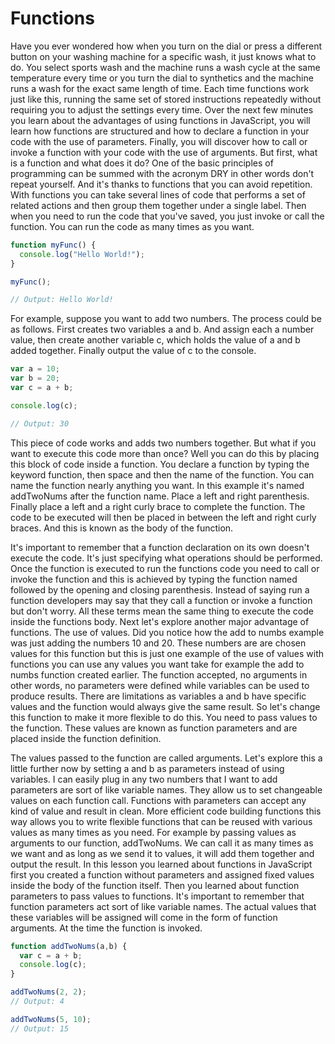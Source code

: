 # Functions
Have you ever wondered how when you turn on the dial or press a different button on your washing machine for a specific wash, it just knows what to do. You select sports wash and the machine runs a wash cycle at the same temperature every time or you turn the dial to synthetics and the machine runs a wash for the exact same length of time. Each time functions work just like this, running the same set of stored instructions repeatedly without requiring you to adjust the settings every time. Over the next few minutes you learn about the advantages of using functions in JavaScript, you will learn how functions are structured and how to declare a function in your code with the use of parameters. Finally, you will discover how to call or invoke a function with your code with the use of arguments. But first, what is a function and what does it do? One of the basic principles of programming can be summed with the acronym DRY in other words don't repeat yourself. And it's thanks to functions that you can avoid repetition. With functions you can take several lines of code that performs a set of related actions and then group them together under a single label. Then when you need to run the code that you've saved, you just invoke or call the function. You can run the code as many times as you want.
```js
function myFunc() {
  console.log("Hello World!");
}

myFunc();

// Output: Hello World!
```

For example, suppose you want to add two numbers. The process could be as follows. First creates two variables a and b. And assign each a number value, then create another variable c, which holds the value of a and b added together. Finally output the value of c to the console.
```js
var a = 10;
var b = 20;
var c = a + b;

console.log(c);

// Output: 30
```

This piece of code works and adds two numbers together. But what if you want to execute this code more than once? Well you can do this by placing this block of code inside a function. You declare a function by typing the keyword function, then space and then the name of the function. You can name the function nearly anything you want. In this example it's named addTwoNums after the function name. Place a left and right parenthesis. Finally place a left and a right curly brace to complete the function. The code to be executed will then be placed in between the left and right curly braces. And this is known as the body of the function.

It's important to remember that a function declaration on its own doesn't execute the code. It's just specifying what operations should be performed. Once the function is executed to run the functions code you need to call or invoke the function and this is achieved by typing the function named followed by the opening and closing parenthesis. Instead of saying run a function developers may say that they call a function or invoke a function but don't worry. All these terms mean the same thing to execute the code inside the functions body. Next let's explore another major advantage of functions. The use of values. Did you notice how the add to numbs example was just adding the numbers 10 and 20. These numbers are are chosen values for this function but this is just one example of the use of values with functions you can use any values you want take for example the add to numbs function created earlier. The function accepted, no arguments in other words, no parameters were defined while variables can be used to produce results. There are limitations as variables a and b have specific values and the function would always give the same result. So let's change this function to make it more flexible to do this. You need to pass values to the function. These values are known as function parameters and are placed inside the function definition.

The values passed to the function are called arguments. Let's explore this a little further now by setting a and b as parameters instead of using variables. I can easily plug in any two numbers that I want to add parameters are sort of like variable names. They allow us to set changeable values on each function call. Functions with parameters can accept any kind of value and result in clean. More efficient code building functions this way allows you to write flexible functions that can be reused with various values as many times as you need. For example by passing values as arguments to our function, addTwoNums. We can call it as many times as we want and as long as we send it to values, it will add them together and output the result. In this lesson you learned about functions in JavaScript first you created a function without parameters and assigned fixed values inside the body of the function itself. Then you learned about function parameters to pass values to functions. It's important to remember that function parameters act sort of like variable names. The actual values that these variables will be assigned will come in the form of function arguments. At the time the function is invoked.

```js
function addTwoNums(a,b) {
  var c = a + b;
  console.log(c);
}

addTwoNums(2, 2);
// Output: 4

addTwoNums(5, 10);
// Output: 15
```